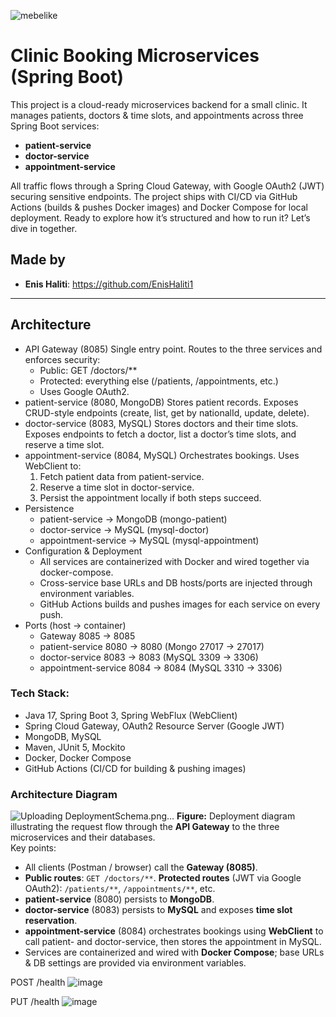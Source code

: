 ![mebelike](https://github.com/user-attachments/assets/4b546fa2-ea72-46aa-b0f2-a3cb84d9367f)
# Clinic Booking Microservices (Spring Boot)

This project is a cloud-ready microservices backend for a small clinic. It manages patients, doctors & time slots, and appointments across three Spring Boot services:
- **patient-service**
- **doctor-service**
- **appointment-service**

All traffic flows through a Spring Cloud Gateway, with Google OAuth2 (JWT) securing sensitive endpoints. The project ships with CI/CD via GitHub Actions (builds & pushes Docker images) and Docker Compose for local deployment.
Ready to explore how it’s structured and how to run it? Let’s dive in together.

## Made by
- **Enis Haliti**: https://github.com/EnisHaliti1 

---

## Architecture

- API Gateway (8085)
  Single entry point. Routes to the three services and enforces security:
    - Public: GET /doctors/**
    - Protected: everything else (/patients, /appointments, etc.)
    - Uses Google OAuth2.
- patient-service (8080, MongoDB)
  Stores patient records. Exposes CRUD-style endpoints (create, list, get by nationalId, update, delete).
- doctor-service (8083, MySQL)
  Stores doctors and their time slots. Exposes endpoints to fetch a doctor, list a doctor’s time slots, and reserve a time slot.
- appointment-service (8084, MySQL)
  Orchestrates bookings. Uses WebClient to:
    1. Fetch patient data from patient-service.
    2. Reserve a time slot in doctor-service.
    3. Persist the appointment locally if both steps succeed.
- Persistence
    - patient-service → MongoDB (mongo-patient)
    - doctor-service → MySQL (mysql-doctor)
    - appointment-service → MySQL (mysql-appointment)
- Configuration & Deployment
    - All services are containerized with Docker and wired together via docker-compose.
    - Cross-service base URLs and DB hosts/ports are injected through environment variables.
    - GitHub Actions builds and pushes images for each service on every push.
- Ports (host → container)
    - Gateway 8085 → 8085
    - patient-service 8080 → 8080 (Mongo 27017 → 27017)
    - doctor-service 8083 → 8083 (MySQL 3309 → 3306)
    - appointment-service 8084 → 8084 (MySQL 3310 → 3306)

### Tech Stack:
  - Java 17, Spring Boot 3, Spring WebFlux (WebClient)
  - Spring Cloud Gateway, OAuth2 Resource Server (Google JWT)
  - MongoDB, MySQL
  - Maven, JUnit 5, Mockito
  - Docker, Docker Compose
  - GitHub Actions (CI/CD for building & pushing images)

### Architecture Diagram
![Uploading DeploymentSchema.png…]()
**Figure:** Deployment diagram illustrating the request flow through the **API Gateway** to the three microservices and their databases.  
Key points:
- All clients (Postman / browser) call the **Gateway (8085)**.
- **Public routes**: `GET /doctors/**`. **Protected routes** (JWT via Google OAuth2): `/patients/**`, `/appointments/**`, etc.
- **patient-service** (8080) persists to **MongoDB**.
- **doctor-service** (8083) persists to **MySQL** and exposes **time slot reservation**.
- **appointment-service** (8084) orchestrates bookings using **WebClient** to call patient- and doctor-service, then stores the appointment in MySQL.
- Services are containerized and wired with **Docker Compose**; base URLs & DB settings are provided via environment variables.




POST /health
![image](https://github.com/user-attachments/assets/1ceadc80-5098-4695-b256-0f34b683111c)

PUT /health
![image](https://github.com/user-attachments/assets/a2c7a04e-ce8c-40e4-a348-59b65315782a)

